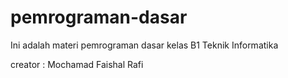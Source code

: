 # pemrograman-dasar

Ini adalah materi pemrograman dasar kelas B1 Teknik Informatika

creator : Mochamad Faishal Rafi
